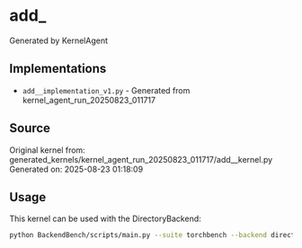 # add_

Generated by KernelAgent

## Implementations

- `add__implementation_v1.py` - Generated from kernel_agent_run_20250823_011717

## Source

Original kernel from: generated_kernels/kernel_agent_run_20250823_011717/add__kernel.py
Generated on: 2025-08-23 01:18:09

## Usage

This kernel can be used with the DirectoryBackend:
```bash
python BackendBench/scripts/main.py --suite torchbench --backend directory --ops add_
```
